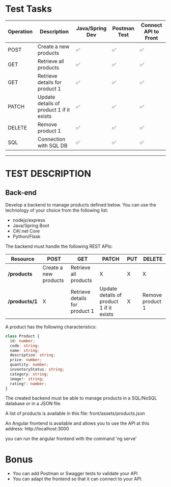 # Test Tasks

| Operation| Description                              | Java/Spring  Dev      | Postman Test                   | Connect API to Front                     | 
| ---------| ---------------------------------------- | --------------------- | ------------------------------ | ---------------------------------------- | 
| POST     | Create a new products                    |          ✅           |             ✅                   |                   ✅                  |
| GET      | Retrieve all products                    |          ✅           |             ✅                   |                   ✅                  |
| GET      | Retrieve details for product 1           |          ✅           |             ✅                   |                   ✅                  |
| PATCH    | Update details of product 1 if it exists |          ✅           |             ✅                   |                   ✅                  |
| DELETE   | Remove product 1                         |          ✅           |             ✅                   |                   ✅                  |
| SQL      | Connection with SQL DB                   |          ✅           |             ✅                   |                   ✅                  |
-----------------------------------------------------------------------------------------------------------------------------------------------------------

# TEST DESCRIPTION
## Back-end

Develop a backend to manage products defined below. You can use the technology of your choice from the following list:

- nodejs/express
- Java/Spring Boot
- C#/.net Core
- Python/Flask

The backend must handle the following REST APIs:

| Resource           | POST                  | GET                            | PATCH                                    | PUT | DELETE           |
| ------------------ | --------------------- | ------------------------------ | ---------------------------------------- | --- | ---------------- |
| **/products**      | Create a new products | Retrieve all products          | X                                        | X   |     X            |
| **/products/1**    | X                     | Retrieve details for product 1 | Update details of product 1 if it exists | X   | Remove product 1 |

A product has the following characteristics:

``` typescript
class Product {
  id: number;
  code: string;
  name: string;
  description: string;
  price: number;
  quantity: number;
  inventoryStatus: string;
  category: string;
  image?: string;
  rating?: number;
}
```

The created backend must be able to manage products in a SQL/NoSQL database or in a JSON file.

A list of products is available in this file: front/assets/products.json

An Angular frontend is available and allows you to use the API at this address: http://localhost:3000

you can run the angular frontend with the command 'ng serve'

# Bonus

- You can add Postman or Swagger tests to validate your API
- You can adapt the frontend so that it can connect to your API.

